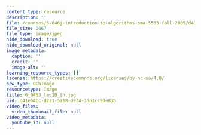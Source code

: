 ```yaml
---
content_type: resource
description: ''
file: /courses/6-046j-introduction-to-algorithms-sma-5503-fall-2005/d41eb4bcd2235218d93435b1cc90e836_6_046J_lec10_th.jpg
file_size: 2667
file_type: image/jpeg
hide_download: true
hide_download_original: null
image_metadata:
  caption: ''
  credit: ''
  image-alt: ''
learning_resource_types: []
license: https://creativecommons.org/licenses/by-nc-sa/4.0/
ocw_type: OCWImage
resourcetype: Image
title: 6_046J_lec10_th.jpg
uid: d41eb4bc-d223-5218-d934-35b1cc90e836
video_files:
  video_thumbnail_file: null
video_metadata:
  youtube_id: null
---
```

